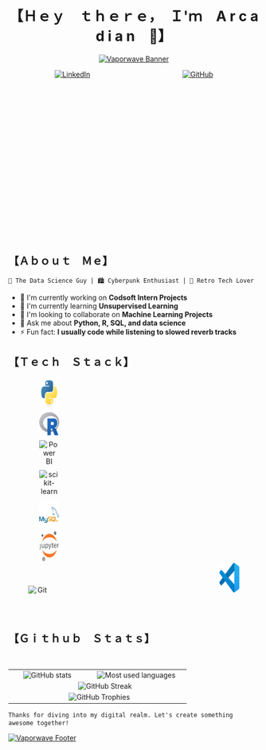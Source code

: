 <div align="center">

# 【﻿Ｈｅｙ　ｔｈｅｒｅ，　Ｉ'ｍ　A r c a d i a n　👋】

[![Vaporwave Banner](https://cdna.artstation.com/p/assets/images/images/060/460/880/original/pixel-jeff-chill-mario-2023-2.gif?1678633376)](https://cdna.artstation.com/p/assets/images/images/060/460/880/original/pixel-jeff-chill-mario-2023-2.gif?1678633376)

<div style="display: flex; justify-content: space-around; margin-bottom: 350px;">
  <a href="https://www.linkedin.com/in/parth-sharma-08b1b424b">
    <img src="https://img.shields.io/badge/-LinkedIn-0A66C2?style=for-the-badge&logo=Linkedin&logoColor=white" alt="LinkedIn" />
  </a>
  <a href="https://github.com/ParthSharma272">
    <img src="https://img.shields.io/badge/-GitHub-181717?style=for-the-badge&logo=GitHub&logoColor=white" alt="GitHub" />
  </a>
  <!-- Add more social media icons here -->
</div>

</div>

## 【﻿Ａｂｏｕｔ　Ｍｅ】

```vaporwave
🌴 The Data Science Guy | 🏙️ Cyberpunk Enthusiast | 💾 Retro Tech Lover 
```

- 🔭 I'm currently working on **Codsoft Intern Projects**
- 🌱 I'm currently learning **Unsupervised Learning**
- 👯 I'm looking to collaborate on **Machine Learning Projects**
- 💬 Ask me about **Python, R, SQL, and data science**
- ⚡ Fun fact: **I usually code while listening to slowed reverb tracks**

## 【﻿Ｔｅｃｈ　Ｓｔａｃｋ】

<div align="center">
  <img src="https://raw.githubusercontent.com/devicons/devicon/master/icons/python/python-original.svg" alt="Python" width="40" height="60" style="display:inline-block; margin-right: 340px;"/>
  <img src="https://raw.githubusercontent.com/devicons/devicon/master/icons/r/r-original.svg" alt="R" width="40" height="60" style="display:inline-block; margin-right: 340px;"/>
  <img src="https://raw.githubusercontent.com/microsoft/PowerBI-Icons/main/SVG/Power-BI.svg" alt="Power BI" width="40" height="60" style="display:inline-block; margin-right: 340px;"/>
  <img src="https://upload.wikimedia.org/wikipedia/commons/0/05/Scikit_learn_logo_small.svg" alt="scikit-learn" width="40" height="60" style="display:inline-block; margin-right: 340px;"/>
  <img src="https://raw.githubusercontent.com/devicons/devicon/master/icons/mysql/mysql-original-wordmark.svg" alt="MySQL" width="40" height="60" style="display:inline-block; margin-right: 340px;"/>
  <img src="https://raw.githubusercontent.com/devicons/devicon/master/icons/jupyter/jupyter-original-wordmark.svg" alt="Jupyter" width="40" height="60" style="display:inline-block; margin-right: 340px;"/>
  <img src="https://www.vectorlogo.zone/logos/git-scm/git-scm-icon.svg" alt="Git" width="40" height="60" style="display:inline-block; margin-right: 340px;"/>
  <img src="https://raw.githubusercontent.com/devicons/devicon/master/icons/vscode/vscode-original.svg" alt="VS Code" width="40" height="60" style="display:inline-block;"/>
</div>


## 【﻿Ｇｉｔｈｕｂ　Ｓｔａｔｓ】
<table align="center">
  <tr>
    <td align="center">
      <img src="https://github-readme-stats.vercel.app/api?username=ParthSharma272&show_icons=true&theme=radical&count_private=true&show=prs_merged,discussions_started" alt="GitHub stats" />
    </td>
    <td align="center">
      <img src="https://github-readme-stats.vercel.app/api/top-langs/?username=ParthSharma272&layout=compact&theme=radical" alt="Most used languages" />
    </td>
  </tr>
  <tr>
    <td align="center" colspan="2">
            <img src="https://streak-stats.demolab.com/api?user=ParthSharma272&theme=radical" alt="GitHub Streak" />
    </td>
  </tr>
  <tr>
    <td align="center" colspan="2">
      <img src="https://github-profile-trophy.vercel.app/?username=ParthSharma272&theme=radical&no-frame=true&no-bg=true&margin-w=4" alt="GitHub Trophies" />
    </td>
  </tr>
</table>

```vaporwave
Thanks for diving into my digital realm. Let's create something awesome together!
```

[![Vaporwave Footer](https://cdn.80.lv/api/upload/content/ca/5d2886fa5e240.gif)](https://cdn.80.lv/api/upload/content/ca/5d2886fa5e240.gif)

</div>
